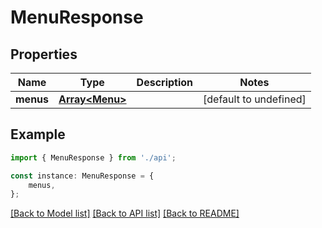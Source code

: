 # MenuResponse


## Properties

Name | Type | Description | Notes
------------ | ------------- | ------------- | -------------
**menus** | [**Array&lt;Menu&gt;**](Menu.md) |  | [default to undefined]

## Example

```typescript
import { MenuResponse } from './api';

const instance: MenuResponse = {
    menus,
};
```

[[Back to Model list]](../README.md#documentation-for-models) [[Back to API list]](../README.md#documentation-for-api-endpoints) [[Back to README]](../README.md)
